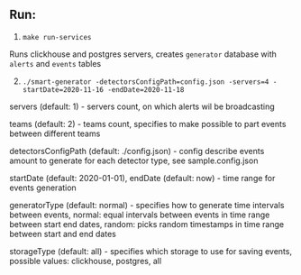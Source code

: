 ## Run:

1. `make run-services`

Runs clickhouse and postgres servers, creates `generator` database with `alerts` and `events` tables

2. `./smart-generator -detectorsConfigPath=config.json -servers=4 -startDate=2020-11-16 -endDate=2020-11-18`

servers (default: 1) - servers count, on which alerts wil be broadcasting

teams (default: 2) - teams count, specifies to make possible to part events between different teams

detectorsConfigPath (default: ./config.json) - config describe events amount to generate for each detector type, see sample.config.json

startDate (default: 2020-01-01), endDate (default: now) - time range for events generation

generatorType (default: normal) - specifies how to generate time intervals between events, normal: equal intervals between events in time range
between start end dates, random: picks random timestamps in time range between start and end dates

storageType (default: all) - specifies which storage to use for saving events, possible values: clickhouse, postgres, all
